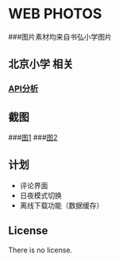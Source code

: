 # WEB PHOTOS <br>


###图片素材均来自书弘小学图片<br>

## 北京小学 相关 <br>
### [API分析](http://i.imgur.com/LjIuYeM.jpg)
## 截图 <br>

###[图1](http://i.imgur.com/fapRQGG.jpg)
###[图2](http://i.imgur.com/HH5Dh00.jpg)

## 计划 <br>
- 评论界面 <br>
- 日夜模式切换 <br>
- 离线下载功能（数据缓存）<br>

## License <br>
There is no license.<br>
